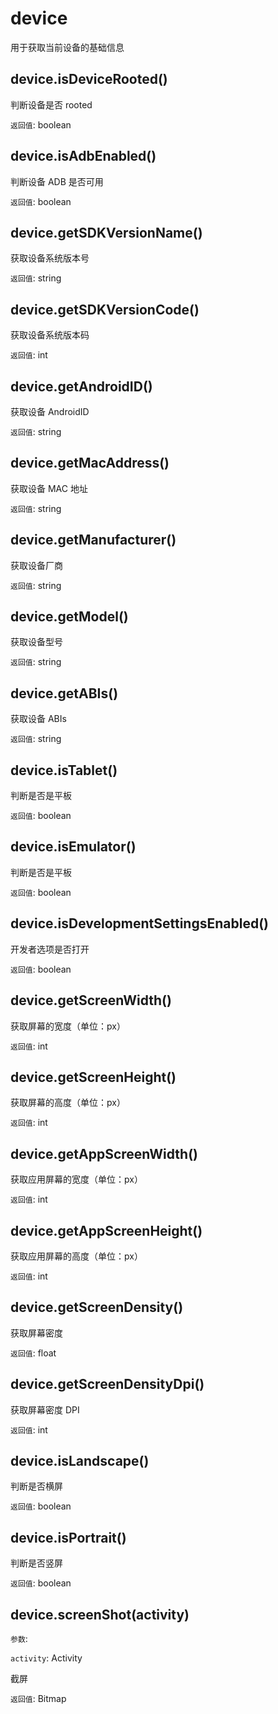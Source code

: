 # device

用于获取当前设备的基础信息

## device.isDeviceRooted()

判断设备是否 rooted

`返回值`: boolean

## device.isAdbEnabled()

判断设备 ADB 是否可用

`返回值`: boolean

## device.getSDKVersionName()

获取设备系统版本号

`返回值`: string

## device.getSDKVersionCode()

获取设备系统版本码

`返回值`: int

## device.getAndroidID()

获取设备 AndroidID

`返回值`: string

## device.getMacAddress()

获取设备 MAC 地址

`返回值`: string

## device.getManufacturer()

获取设备厂商

`返回值`: string

## device.getModel()

获取设备型号

`返回值`: string

## device.getABIs()

获取设备 ABIs

`返回值`: string

## device.isTablet()

判断是否是平板

`返回值`: boolean

## device.isEmulator()

判断是否是平板

`返回值`: boolean

## device.isDevelopmentSettingsEnabled()

开发者选项是否打开

`返回值`: boolean

## device.getScreenWidth()

获取屏幕的宽度（单位：px）

`返回值`: int

## device.getScreenHeight()

获取屏幕的高度（单位：px）

`返回值`: int

## device.getAppScreenWidth()

获取应用屏幕的宽度（单位：px）

`返回值`: int

## device.getAppScreenHeight()

获取应用屏幕的高度（单位：px）

`返回值`: int

## device.getScreenDensity()

获取屏幕密度

`返回值`: float

## device.getScreenDensityDpi()

获取屏幕密度 DPI

`返回值`: int

## device.isLandscape()

判断是否横屏

`返回值`: boolean

## device.isPortrait()

判断是否竖屏

`返回值`: boolean

## device.screenShot(activity)

`参数`:

`activity`: Activity

截屏

`返回值`: Bitmap
